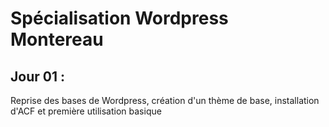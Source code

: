 # Spécialisation Wordpress Montereau

## Jour 01 :
Reprise des bases de Wordpress, création d'un thème de base, installation d'ACF et première utilisation basique
